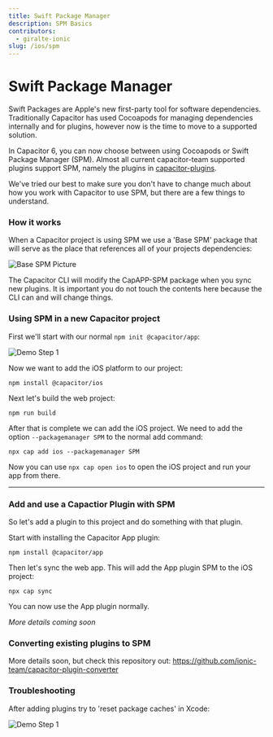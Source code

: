 ```yaml
---
title: Swift Package Manager
description: SPM Basics
contributors:
  - giralte-ionic
slug: /ios/spm
---
```


# Swift Package Manager

Swift Packages are Apple's new first-party tool for software dependencies. Traditionally Capacitor has used Cocoapods for managing dependencies internally and for plugins, however now is the time to move to a supported solution.

In Capacitor 6, you can now choose between using Cocoapods or Swift Package Manager (SPM). Almost all current capacitor-team supported plugins support SPM, namely the plugins in <a href="https://github.com/ionic-team/capacitor-plugins">capacitor-plugins</a>.

We've tried our best to make sure you don't have to change much about how you work with Capacitor to use SPM, but there are a few things to understand.

### How it works

When a Capacitor project is using SPM we use a 'Base SPM' package that will serve as the place that references all of your projects dependencies:

![Base SPM Picture](/img/v6/docs/ios/spm/base-spm.png)

The Capacitor CLI will modify the CapAPP-SPM package when you sync new plugins. It is important you do not touch the contents here because the CLI can and will change things.

### Using SPM in a new Capacitor project

First we'll start with our normal `npm init @capacitor/app`:

![Demo Step 1](/img/v6/docs/ios/spm/demo-step1.png)

Now we want to add the iOS platform to our project:

`npm install @capacitor/ios`

Next let's build the web project:

`npm run build`

After that is complete we can add the iOS project. We need to add the option `--packagemanager SPM` to the normal add command:

`npx cap add ios --packagemanager SPM`

Now you can use `npx cap open ios` to open the iOS project and run your app from there.

---

### Add and use a Capactior Plugin with SPM

So let's add a plugin to this project and do something with that plugin.

Start with installing the Capacitor App plugin:

`npm install @capacitor/app`

Then let's sync the web app. This will add the App plugin SPM to the iOS project:

`npx cap sync`

You can now use the App plugin normally.

<em>More details coming soon</em>

### Converting existing plugins to SPM

More details soon, but check this repository out: https://github.com/ionic-team/capacitor-plugin-converter

### Troubleshooting

After adding plugins try to 'reset package caches' in Xcode:

![Demo Step 1](/img/v6/docs/ios/spm/reset-package.png)
